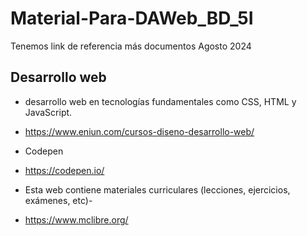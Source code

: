 # Material-Para-DAWeb_BD_5I
Tenemos link de referencia más documentos Agosto 2024 
## Desarrollo web 
-  desarrollo web en tecnologías fundamentales como CSS, HTML y JavaScript.
-  https://www.eniun.com/cursos-diseno-desarrollo-web/

- Codepen
- https://codepen.io/

- Esta web contiene materiales curriculares (lecciones, ejercicios, exámenes, etc)-
- https://www.mclibre.org/
